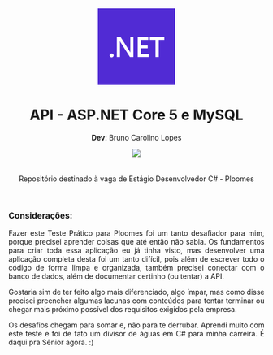 <div align="center">
  <img src="https://github.com/BrunoCarolino7/api_aspnet/blob/main/net.jpg" width="30%">
  <h1 style="border-bottom:none">API - ASP.NET Core 5 e MySQL</h1>
  <p><strong>Dev</strong>: Bruno Carolino Lopes</p>
  
  <a href="https://www.linkedin.com/in/bruno-carolino-dev/">
     <img src="https://img.shields.io/badge/LinkedIn-0077B5?style=for-the-badge&logo=linkedin&logoColor=white">
  </a>
  
  <br>
  <br>
  <p>Repositório destinado à vaga de Estágio Desenvolvedor C# - Ploomes</p>
  <br>
  <div align="justify">
      <h3>Considerações:</h3>
      <p>Fazer este Teste Prático para Ploomes foi um tanto desafiador para mim, porque precisei aprender coisas que até então não sabia. Os fundamentos para criar toda essa aplicação eu já tinha visto, mas desenvolver uma aplicação completa desta foi um tanto difícil, pois além de escrever todo o código de forma limpa e organizada, também precisei conectar com o banco de dados, além de documentar certinho (ou tentar) a API.</p>
      <p>Gostaria sim de ter feito algo mais diferenciado, algo ímpar, mas como disse precisei preencher algumas lacunas com conteúdos para tentar terminar ou chegar mais próximo possível dos requisitos exigidos pela empresa.</p>
      <p>Os desafios chegam para somar e, não para te derrubar. Aprendi muito com este teste e foi de fato um divisor de águas em C# para minha carreira. É daqui pra Sênior agora. :)</p>
  </div>
</div>
